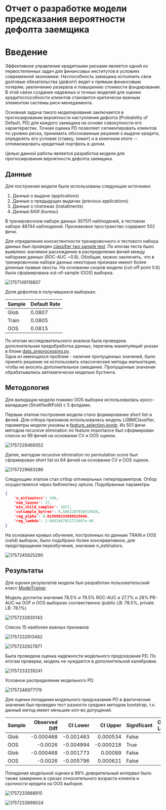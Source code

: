 # Отчет о разработке модели предсказания вероятности дефолта заемщика

# Введение

Эффективное управление кредитными рисками является одной из первостепенных задач для финансовых институтов в условиях современной экономики. Неспособность заемщика исполнить свои долговые обязательства (дефолт) ведет к прямым финансовым потерям, увеличению резервов и повышению стоимости фондирования. В этой связи создание надежных и точных моделей для оценки кредитоспособности клиентов становится критически важным элементом системы риск-менеджмента.

Основная задача такого моделирования заключается в прогнозировании вероятности наступления дефолта (Probability of Default, PD) для каждого заемщика на основе совокупности его характеристик. Точная оценка PD позволяет сегментировать клиентов по уровню риска, принимать обоснованные решения о выдаче кредита, определять его условия (ставку, лимит) и в конечном итоге -- оптимизировать кредитный портфель в целом.

Целью данной работы является разработка модели для прогнозирования вероятности дефолта заемщика.

## Данные

Для построения модели были использованы следующие источники:

1. Данные о выдаче (applications)
2. Данные о предыдущих выдачах (previous applications)
3. Данные о платежах (installments)
4. Данные БКИ (bureau)

В тренировочном наборе данных 307511 наблюдений, в тестовом наборе 48744 наблюдений. Признаковое пространство содержит 502 фичи.

Для определения консистентности тренировочного и тестового набора данных был проведен [classifier two sample test](https://arxiv.org/pdf/1610.06545). По итогам теста было выявлено значимое расхождение в распределении фичей между наборами данных (ROC-AUC ~0.8).
Обобщая, можно заключить, что в тренировочном наборе данных некоторые признаки имеют более длинные правые хвосты.
На основании скоров модели (cut-off point 0.6) была сформирована out-of-sample (OOS) выборка.

![1757149116807](image/README/1757149116807.png)

Доля дефолтов в получившихся выборках:

| Sample | Default Rate |
| ------ | ------------ |
| Glob   | 0.0807       |
| Train  | 0.0805       |
| OOS    | 0.0815       |

По итогам исследовательского анализа была проведена дополнительная предобработка данных, перечень манипуляций указан в блоке [data_preprocessing.py](data_processing.py). \
Одна из имеющихся проблем - наличие пропущенных значений, было принято решение не использовать классические методы импьютации, чтобы не вносить дополнительное смещение. Пропущенные значения обрабатывались автоматически моделью бустинга.

## Методология

Для валидации модели помимо OOS выборки использовалась кросс-валидация (StratifiedKFold) с 5 фолдами.

Первым этапом построения модели стало формирование short list-а фичей. Для отбора признаков использовалась модель LGBMClassifier, параметры модели указаны в [feature_selection.ipynb](feature_selection.ipynb).
Из 501 фичи методом recursive elimination по feature importance был сформирован список из 99 фичей на основании CV и OOS оценок.

![1757229469352](image/README/1757229469352.png)

Далее, методом recursive elimination по permutation score был сформирован short list из 64 фичей на основании CV и OOS оценок.

![1757229683286](image/README/1757229683286.png)

Следующим этапом стал отбор оптимальных гиперпараметров. Отбор осуществлялся через библиотеку optuna. Подобранные параметры

```json
{
	'n_estimators': 540, 
	'num_leaves': 27, 
	'min_child_samples': 1857, 
	'colsample_bytree': 0.5002287019819426, 
	'reg_alpha': 0.019998333098629646, 
	'reg_lambda': 2.6663467952723607e-06
}
```

На основании кривых обучения, построенных по данным TRAIN и OOS (valid) выборок, было подобрано более консервативное, для предотвращения переобучения, значение n_estimators.

![1757245925290](image/README/1757245925290.png)

## Результаты

Для оценки результатов модели был разработан пользовательский класс [ModelTrainer](utils.py).

Модель достигла значения 78.5% и 79.5% ROC-AUC и 27.7% и 28% PR-AUC на OOF и OOS выборках соотвественно (public LB: 78.5%, private LB: 78.1%)

![1757232830143](image/README/1757232830143.png)

Список 15 наиболее важных признаков

![1757232913482](image/README/1757232913482.png)

![1757232927871](image/README/1757232927871.png)

Была проведена оценка надежности модельного предсказания PD. По итогам проверки, модель не нуждается в дополнительной калибровке.

![1757233239241](image/README/1757233239241.png)

Условное распределение модельного PD.

![1757246977179](image/README/1757246977179.png)

Для оценки попадания модельного предсказания PD в фактические значения был проведен тест разности средних методом bootstrap, т.к. данный метод имеет меньшее кол-во допущений. 

| Sample | Observed Diff |  CI Lower |  CI Upper | Significant | Conf. Level |
| :----- | ------------: | --------: | --------: | :---------- | ----------: |
| Glob   |     -0.000468 | -0.001463 |  0.000534 | False       |          95 |
| OOS    |       -0.0026 | -0.004994 | -0.000218 | True        |          95 |
| Glob   |     -0.000468 | -0.001773 |   0.00089 | False       |          99 |
| OOS    |       -0.0026 | -0.005796 |  0.000621 | False       |          99 |

Попадение модельной оценки в 99% доверительный интервал было также замеренно в срезах относительного возраста клиента и срочности кредита на OOS выборке.

![1757233988915](image/README/1757233988915.png)

![1757233999024](image/README/1757233999024.png)
